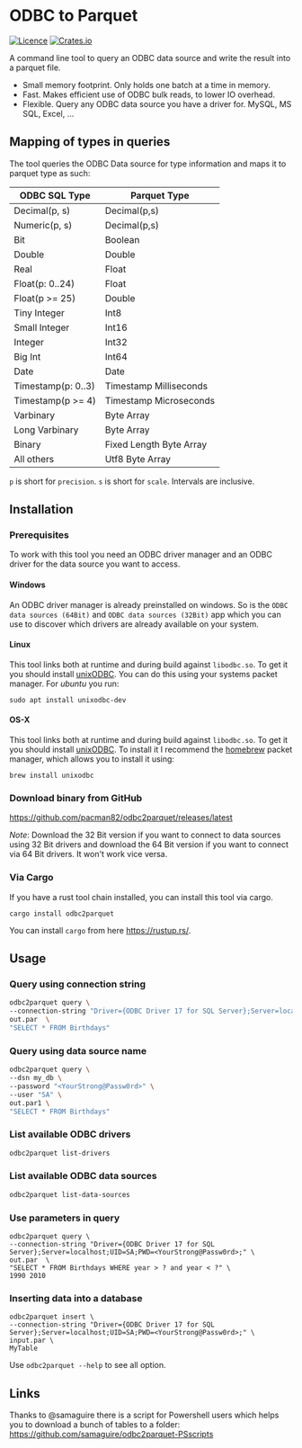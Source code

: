 # ODBC to Parquet

[![Licence](https://img.shields.io/crates/l/odbc-api)](https://github.com/pacman82/odbc2parquet/blob/master/License)
[![Crates.io](https://img.shields.io/crates/v/odbc-api)](https://crates.io/crates/odbc2parquet)

A command line tool to query an ODBC data source and write the result into a parquet file.

* Small memory footprint. Only holds one batch at a time in memory.
* Fast. Makes efficient use of ODBC bulk reads, to lower IO overhead.
* Flexible. Query any ODBC data source you have a driver for. MySQL, MS SQL, Excel, ...

## Mapping of types in queries

The tool queries the ODBC Data source for type information and maps it to parquet type as such:

| ODBC SQL Type         | Parquet Type            |
|-----------------------|------------------------ |
| Decimal(p, s)         | Decimal(p,s)            |
| Numeric(p, s)         | Decimal(p,s)            |
| Bit                   | Boolean                 |
| Double                | Double                  |
| Real                  | Float                   |
| Float(p: 0..24)       | Float                   |
| Float(p >= 25)        | Double                  |
| Tiny Integer          | Int8                    |
| Small Integer         | Int16                   |
| Integer               | Int32                   |
| Big Int               | Int64                   |
| Date                  | Date                    |
| Timestamp(p: 0..3)    | Timestamp Milliseconds  |
| Timestamp(p >= 4)     | Timestamp Microseconds  |
| Varbinary             | Byte Array              |
| Long Varbinary        | Byte Array              |
| Binary                | Fixed Length Byte Array |
| All others            | Utf8 Byte Array         |

`p` is short for `precision`. `s` is short for `scale`. Intervals are inclusive.

## Installation

### Prerequisites

To work with this tool you need an ODBC driver manager and an ODBC driver for the data source you want to access.

#### Windows

An ODBC driver manager is already preinstalled on windows. So is the `ODBC data sources (64Bit)` and `ODBC data sources (32Bit)` app which you can use to discover which drivers are already available on your system.

#### Linux

This tool links both at runtime and during build against `libodbc.so`. To get it you should install [unixODBC](http://www.unixodbc.org/). You can do this using your systems packet manager. For *ubuntu* you run:

```
sudo apt install unixodbc-dev
```

#### OS-X

This tool links both at runtime and during build against `libodbc.so`. To get it you should install [unixODBC](http://www.unixodbc.org/). To install it I recommend the [homebrew](https://brew.sh/) packet manager, which allows you to install it using:

```
brew install unixodbc
```

### Download binary from GitHub

<https://github.com/pacman82/odbc2parquet/releases/latest>

*Note*: Download the 32 Bit version if you want to connect to data sources using 32 Bit drivers and download the 64 Bit version if you want to connect via 64 Bit drivers. It won't work vice versa.

### Via Cargo

If you have a rust tool chain installed, you can install this tool via cargo.

```shell script
cargo install odbc2parquet
```

You can install `cargo` from here <https://rustup.rs/>.

## Usage

### Query using connection string

```bash
odbc2parquet query \
--connection-string "Driver={ODBC Driver 17 for SQL Server};Server=localhost;UID=SA;PWD=<YourStrong@Passw0rd>;" \
out.par  \
"SELECT * FROM Birthdays"
```

### Query using data source name

```bash
odbc2parquet query \
--dsn my_db \
--password "<YourStrong@Passw0rd>" \
--user "SA" \
out.par1 \
"SELECT * FROM Birthdays"
```

### List available ODBC drivers

```bash
odbc2parquet list-drivers
```

### List available ODBC data sources

```bash
odbc2parquet list-data-sources
```

### Use parameters in query

```shell
odbc2parquet query \
--connection-string "Driver={ODBC Driver 17 for SQL Server};Server=localhost;UID=SA;PWD=<YourStrong@Passw0rd>;" \
out.par  \
"SELECT * FROM Birthdays WHERE year > ? and year < ?" \
1990 2010
```

### Inserting data into a database

```shell
odbc2parquet insert \
--connection-string "Driver={ODBC Driver 17 for SQL Server};Server=localhost;UID=SA;PWD=<YourStrong@Passw0rd>;" \
input.par \
MyTable
```

Use `odbc2parquet --help` to see all option.

## Links

Thanks to @samaguire there is a script for Powershell users which helps you to download a bunch of tables to a folder: <https://github.com/samaguire/odbc2parquet-PSscripts>
